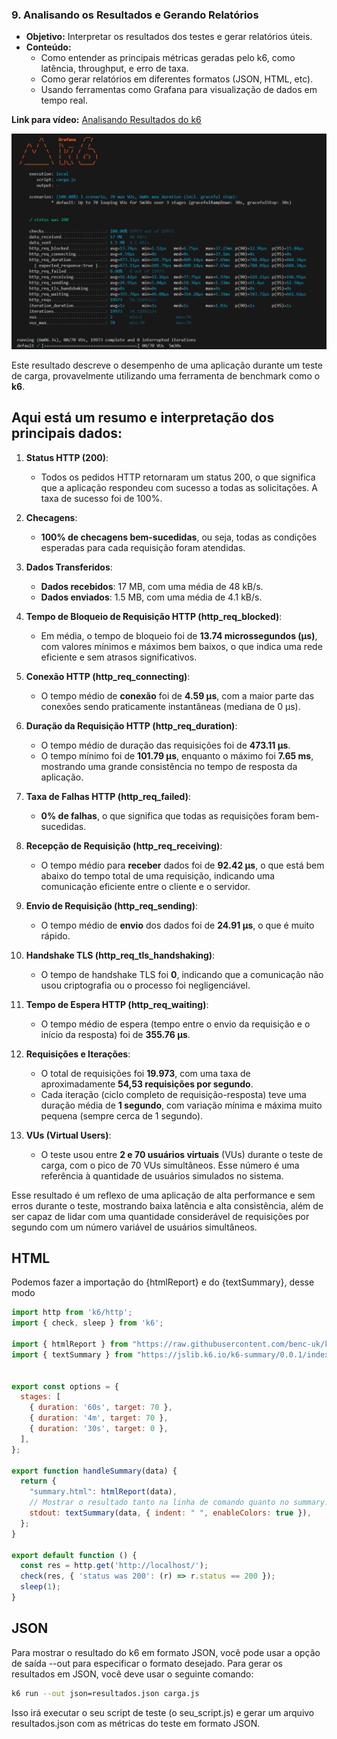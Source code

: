 ### 9. **Analisando os Resultados e Gerando Relatórios**
   - **Objetivo:** Interpretar os resultados dos testes e gerar relatórios úteis.
   - **Conteúdo:**
     - Como entender as principais métricas geradas pelo k6, como latência, throughput, e erro de taxa.
     - Como gerar relatórios em diferentes formatos (JSON, HTML, etc).
     - Usando ferramentas como Grafana para visualização de dados em tempo real.

   **Link para vídeo:** [Analisando Resultados do k6](#)

   <div align="center">
      <img src="../images/result.png">
   </div>

   Este resultado descreve o desempenho de uma aplicação durante um teste de carga, provavelmente utilizando uma ferramenta de benchmark como o **k6**. 

## Aqui está um resumo e interpretação dos principais dados:

1. **Status HTTP (200)**:
   - Todos os pedidos HTTP retornaram um status 200, o que significa que a aplicação respondeu com sucesso a todas as solicitações. A taxa de sucesso foi de 100%.

2. **Checagens**:
   - **100% de checagens bem-sucedidas**, ou seja, todas as condições esperadas para cada requisição foram atendidas.

3. **Dados Transferidos**:
   - **Dados recebidos**: 17 MB, com uma média de 48 kB/s.
   - **Dados enviados**: 1.5 MB, com uma média de 4.1 kB/s.

4. **Tempo de Bloqueio de Requisição HTTP (http_req_blocked)**:
   - Em média, o tempo de bloqueio foi de **13.74 microssegundos (µs)**, com valores mínimos e máximos bem baixos, o que indica uma rede eficiente e sem atrasos significativos.

5. **Conexão HTTP (http_req_connecting)**:
   - O tempo médio de **conexão** foi de **4.59 µs**, com a maior parte das conexões sendo praticamente instantâneas (mediana de 0 µs).

6. **Duração da Requisição HTTP (http_req_duration)**:
   - O tempo médio de duração das requisições foi de **473.11 µs**.
   - O tempo mínimo foi de **101.79 µs**, enquanto o máximo foi **7.65 ms**, mostrando uma grande consistência no tempo de resposta da aplicação.

7. **Taxa de Falhas HTTP (http_req_failed)**:
   - **0% de falhas**, o que significa que todas as requisições foram bem-sucedidas.

8. **Recepção de Requisição (http_req_receiving)**:
   - O tempo médio para **receber** dados foi de **92.42 µs**, o que está bem abaixo do tempo total de uma requisição, indicando uma comunicação eficiente entre o cliente e o servidor.

9. **Envio de Requisição (http_req_sending)**:
   - O tempo médio de **envio** dos dados foi de **24.91 µs**, o que é muito rápido.

10. **Handshake TLS (http_req_tls_handshaking)**:
    - O tempo de handshake TLS foi **0**, indicando que a comunicação não usou criptografia ou o processo foi negligenciável.

11. **Tempo de Espera HTTP (http_req_waiting)**:
    - O tempo médio de espera (tempo entre o envio da requisição e o início da resposta) foi de **355.76 µs**.

12. **Requisições e Iterações**:
    - O total de requisições foi **19.973**, com uma taxa de aproximadamente **54,53 requisições por segundo**.
    - Cada iteração (ciclo completo de requisição-resposta) teve uma duração média de **1 segundo**, com variação mínima e máxima muito pequena (sempre cerca de 1 segundo).

13. **VUs (Virtual Users)**:
    - O teste usou entre **2 e 70 usuários virtuais** (VUs) durante o teste de carga, com o pico de 70 VUs simultâneos. Esse número é uma referência à quantidade de usuários simulados no sistema.

Esse resultado é um reflexo de uma aplicação de alta performance e sem erros durante o teste, mostrando baixa latência e alta consistência, além de ser capaz de lidar com uma quantidade considerável de requisições por segundo com um número variável de usuários simultâneos.

## HTML

Podemos fazer a importação do {htmlReport} e do {textSummary}, desse modo

```Javascript
import http from 'k6/http';
import { check, sleep } from 'k6';

import { htmlReport } from "https://raw.githubusercontent.com/benc-uk/k6-reporter/main/dist/bundle.js";
import { textSummary } from "https://jslib.k6.io/k6-summary/0.0.1/index.js";


export const options = {
  stages: [
    { duration: '60s', target: 70 },
    { duration: '4m', target: 70 },
    { duration: '30s', target: 0 },
  ],
};

export function handleSummary(data) {
  return {
    "summary.html": htmlReport(data),
    // Mostrar o resultado tanto na linha de comando quanto no summary.html
    stdout: textSummary(data, { indent: " ", enableColors: true }),
  };
}

export default function () {
  const res = http.get('http://localhost/');
  check(res, { 'status was 200': (r) => r.status == 200 });
  sleep(1);
}

```


## JSON

Para mostrar o resultado do k6 em formato JSON, você pode usar a opção de saída --out para especificar o formato desejado. Para gerar os resultados em JSON, você deve usar o seguinte comando:

```bash
k6 run --out json=resultados.json carga.js
```

Isso irá executar o seu script de teste (o seu_script.js) e gerar um arquivo resultados.json com as métricas do teste em formato JSON.